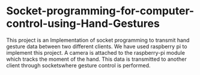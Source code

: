 # Socket-programming-for-computer-control-using-Hand-Gestures
This project is an Implementation of socket programming to transmit hand gesture data between two different clients.
We have used raspberry pi to implement this project. A camera is attached to the raspberry-pi module which tracks the moment of the hand.
This data is transmitted to another client through socketswhere gesture control is performed. 

